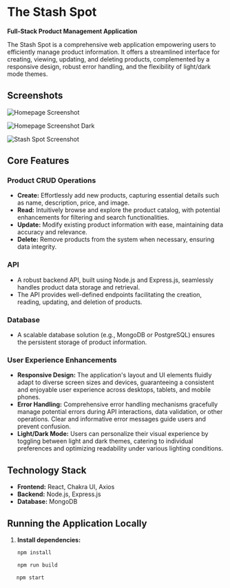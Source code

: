 # The Stash Spot

**Full-Stack Product Management Application**

The Stash Spot is a comprehensive web application empowering users to efficiently manage product information. It offers a streamlined interface for creating, viewing, updating, and deleting products, complemented by a responsive design, robust error handling, and the flexibility of light/dark mode themes.

## Screenshots

![Homepage Screenshot](/public/screenshots/screenshot-2.png)

![Homepage Screenshot Dark](public/screenshots/screenshot-1.png)

![Stash Spot Screenshot ](public/screenshots/screenshot-3.png)

## Core Features

### Product CRUD Operations

- **Create:** Effortlessly add new products, capturing essential details such as name, description, price, and image.
- **Read:** Intuitively browse and explore the product catalog, with potential enhancements for filtering and search functionalities.
- **Update:** Modify existing product information with ease, maintaining data accuracy and relevance.
- **Delete:** Remove products from the system when necessary, ensuring data integrity.

### API

- A robust backend API, built using Node.js and Express.js, seamlessly handles product data storage and retrieval.
- The API provides well-defined endpoints facilitating the creation, reading, updating, and deletion of products.

### Database

- A scalable database solution (e.g., MongoDB or PostgreSQL) ensures the persistent storage of product information.

### User Experience Enhancements

- **Responsive Design:** The application's layout and UI elements fluidly adapt to diverse screen sizes and devices, guaranteeing a consistent and enjoyable user experience across desktops, tablets, and mobile phones.
- **Error Handling:** Comprehensive error handling mechanisms gracefully manage potential errors during API interactions, data validation, or other operations. Clear and informative error messages guide users and prevent confusion.
- **Light/Dark Mode:** Users can personalize their visual experience by toggling between light and dark themes, catering to individual preferences and optimizing readability under various lighting conditions.

## Technology Stack

- **Frontend:** React, Chakra UI, Axios
- **Backend:** Node.js, Express.js
- **Database:** MongoDB

## Running the Application Locally

1. **Install dependencies:**
   ```bash
   npm install
   ```
   ```bash
   npm run build
   ```

```bash
   npm start
```
